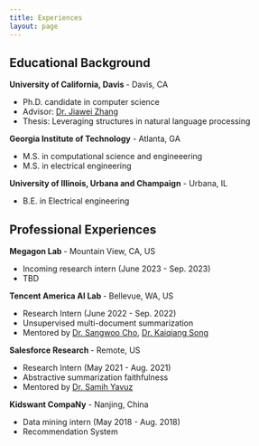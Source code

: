 ```yaml
---
title: Experiences
layout: page
---
```


## Educational Background

<b>  University of California, Davis </b> - Davis, CA
<ul>
    <li>
    Ph.D. candidate in computer science
    </li>
    <li>
        Advisor: <a href="http://jiaweizhang.net/">Dr. Jiawei Zhang</a>
    </li>
    <li>
        Thesis: Leveraging structures in natural language processing
    </li>
</ul>

<b> Georgia Institute of Technology</b> - Atlanta, GA
<ul>
   <li>
        M.S. in computational science and engineeering
    </li>
       <li>
        M.S. in electrical engineering
    </li>
</ul>
<b> University of Illinois, Urbana and Champaign</b> - Urbana, IL
<ul>
    <li>
        B.E. in Electrical engineering
    </li>
</ul>

## Professional Experiences

<b> Megagon Lab </b> - Mountain View, CA, US
<ul>
    <li>
        Incoming research intern (June 2023 - Sep. 2023)
    </li>
    <li>
        TBD
    </li>
</ul>

<b> Tencent America AI Lab </b> - Bellevue, WA, US
<ul>
    <li>
        Research Intern (June 2022 - Sep. 2022)
    </li>
    <li>
        Unsupervised multi-document summarization
    </li>
    <li>
        Mentored by <a href="https://sangwoo3.github.io/">Dr. Sangwoo Cho</a>, <a href="https://scholar.google.com/citations?user=PHoJwakAAAAJ&hl=en">Dr. Kaiqiang Song</a>
    </li>
</ul>


<b> Salesforce Research </b> - Remote, US
<ul>
<li>
    Research Intern (May 2021 - Aug. 2021)
</li>
<li>
    Abstractive summarization faithfulness
</li>
<li>
Mentored by <a href="https://scholar.google.co.uk/citations?user=krh3p8AAAAAJ&hl=en">Dr. Samih Yavuz</a>
</li>
</ul>

<b> Kidswant CompaNy</b> - Nanjing, China
<ul>
<li>
    Data mining intern (May 2018 - Aug. 2018)
</li>
<li>
    Recommendation System
</li>
</ul>










